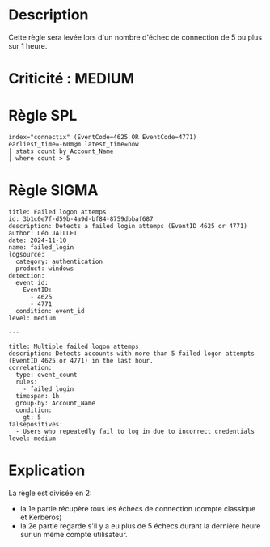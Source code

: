 # Description

Cette règle sera levée lors d'un nombre d'échec de connection de 5 ou plus sur 1 heure.

# Criticité : **MEDIUM**


# Règle SPL

```
index="connectix" (EventCode=4625 OR EventCode=4771) earliest_time=-60m@m latest_time=now
| stats count by Account_Name
| where count > 5
```

# Règle SIGMA

```
title: Failed logon attemps
id: 3b1c0e7f-d59b-4a9d-bf84-8759dbbaf687
description: Detects a failed login attemps (EventID 4625 or 4771)
author: Léo JAILLET
date: 2024-11-10
name: failed_login
logsource:
  category: authentication
  product: windows
detection:
  event_id:
    EventID:
      - 4625
      - 4771
  condition: event_id
level: medium

--- 

title: Multiple failed logon attemps
description: Detects accounts with more than 5 failed logon attempts (EventID 4625 or 4771) in the last hour.
correlation: 
  type: event_count
  rules: 
    - failed_login
  timespan: 1h
  group-by: Account_Name
  condition:
    gt: 5
falsepositives:
  - Users who repeatedly fail to log in due to incorrect credentials
level: medium

```

# Explication

La règle est divisée en 2:
- la 1e partie récupère tous les échecs de connection (compte classique et Kerberos)
- la 2e partie regarde s'il y a eu plus de 5 échecs durant la dernière heure sur un même compte utilisateur. 